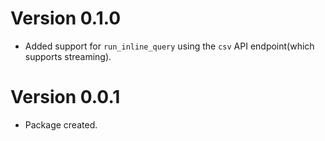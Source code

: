 # Version 0.1.0
- Added support for `run_inline_query` using the `csv` API endpoint(which supports streaming).

# Version 0.0.1
- Package created.
